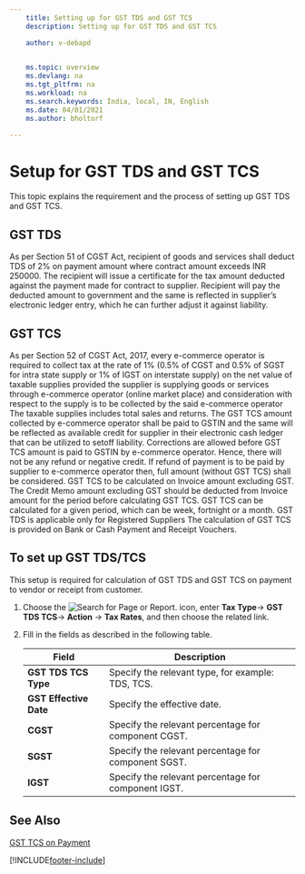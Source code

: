 ```yaml
---
    title: Setting up for GST TDS and GST TCS
    description: Setting up for GST TDS and GST TCS

    author: v-debapd

    
    ms.topic: overview
    ms.devlang: na
    ms.tgt_pltfrm: na
    ms.workload: na
    ms.search.keywords: India, local, IN, English
    ms.date: 04/01/2021
    ms.author: bholtorf

---
```

# Setup for GST TDS and GST TCS 


This topic explains the requirement and the process of setting up GST TDS and GST TCS.

## GST TDS 

As per Section 51 of CGST Act, recipient of goods and services shall deduct TDS of 2% on payment amount where contract amount exceeds INR 250000. The recipient will issue a certificate for the tax amount deducted against the payment made for contract to supplier. Recipient will pay the deducted amount to government and the same is reflected in supplier’s electronic ledger entry, which he can further adjust it against liability.

## GST TCS

As per Section 52 of CGST Act, 2017, every e-commerce operator is required to collect tax at the rate of 1% (0.5% of CGST and 0.5% of SGST for intra state supply or 1% of IGST on interstate supply) on the net value of taxable supplies provided the supplier is supplying goods or services through e-commerce operator (online market place) and consideration with respect to the supply is to be collected by the said e-commerce operator The taxable supplies includes total sales and returns. 
The GST TCS amount collected by e-commerce operator shall be paid to GSTIN and the same will be reflected as available credit for supplier in their electronic cash ledger that can be utilized to setoff liability.
Corrections are allowed before GST TCS amount is paid to GSTIN by e-commerce operator.
Hence, there will not be any refund or negative credit. If refund of payment is to be paid by supplier to e-commerce operator then, full amount (without GST TCS) shall be considered.
GST TCS to be calculated on Invoice amount excluding GST. The Credit Memo amount excluding GST should be deducted from Invoice amount for the period before calculating GST TCS.
GST TCS can be calculated for a given period, which can be week, fortnight or a month.
GST TDS is applicable only for Registered Suppliers
The calculation of GST TCS is provided on Bank or Cash Payment and Receipt Vouchers.


## To set up GST TDS/TCS

This setup is required for calculation of GST TDS and GST TCS on payment to vendor or receipt from customer.

1. Choose the ![Search for Page or Report.](image/search_small.png "Search for Page or Report icon") icon, enter **Tax Type**-> **GST TDS TCS**-> **Action** -> **Tax Rates**, and then choose the related link.
2. Fill in the fields as described in the following table.
    
    |Field|Description| 
    |---------------------------------|  ---------------------------------------|
    |**GST TDS TCS Type**|Specify the relevant type, for example: TDS, TCS.|
    |**GST Effective Date**|Specify the effective date.|
    |**CGST**|Specify the relevant percentage for component CGST.|
    |**SGST**|Specify the relevant percentage for component SGST.|
    |**IGST**|Specify the relevant percentage for component IGST.|


## See Also 
[GST TCS on Payment](GST-TCS-on-Payment.md)




















[!INCLUDE[footer-include](../../includes/footer-banner.md)]